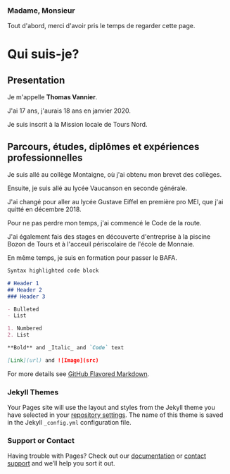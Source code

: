 ### Madame, Monsieur

Tout d'abord, merci d'avoir pris le temps de regarder cette page.

# Qui suis-je?

## Presentation

Je m'appelle **Thomas Vannier**.

J'ai 17 ans, j'aurais 18 ans en janvier 2020.

Je suis inscrit à la Mission locale de Tours Nord.

## Parcours, études, diplômes et expériences professionnelles

Je suis allé au collège Montaigne, où j'ai obtenu mon brevet des collèges.

Ensuite, je suis allé au lycée Vaucanson en seconde générale.

J'ai changé pour aller au lycée Gustave Eiffel en première pro MEI, que j'ai quitté en décembre 2018.

Pour ne pas perdre mon temps, j'ai commencé le Code de la route.

J'ai également fais des stages en découverte d'entreprise à la piscine Bozon de Tours et à l'acceuil périscolaire de l'école de Monnaie.

En même temps, je suis en formation pour passer le BAFA.
```markdown
Syntax highlighted code block

# Header 1
## Header 2
### Header 3

- Bulleted
- List

1. Numbered
2. List

**Bold** and _Italic_ and `Code` text

[Link](url) and ![Image](src)
```

For more details see [GitHub Flavored Markdown](https://guides.github.com/features/mastering-markdown/).

### Jekyll Themes

Your Pages site will use the layout and styles from the Jekyll theme you have selected in your [repository settings](https://github.com/etchara/Bonjour/settings). The name of this theme is saved in the Jekyll `_config.yml` configuration file.

### Support or Contact

Having trouble with Pages? Check out our [documentation](https://help.github.com/categories/github-pages-basics/) or [contact support](https://github.com/contact) and we’ll help you sort it out.
